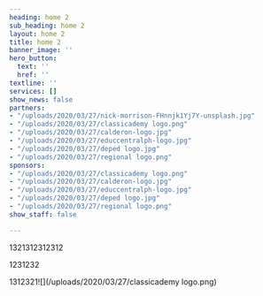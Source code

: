 ```yaml
---
heading: home 2
sub_heading: home 2
layout: home 2
title: home 2
banner_image: ''
hero_button:
  text: ''
  href: ''
textline: ''
services: []
show_news: false
partners:
- "/uploads/2020/03/27/nick-morrison-FHnnjk1Yj7Y-unsplash.jpg"
- "/uploads/2020/03/27/classicademy logo.png"
- "/uploads/2020/03/27/calderon-logo.jpg"
- "/uploads/2020/03/27/educcentralph-logo.jpg"
- "/uploads/2020/03/27/deped logo.jpg"
- "/uploads/2020/03/27/regional logo.png"
sponsors:
- "/uploads/2020/03/27/classicademy logo.png"
- "/uploads/2020/03/27/calderon-logo.jpg"
- "/uploads/2020/03/27/educcentralph-logo.jpg"
- "/uploads/2020/03/27/deped logo.jpg"
- "/uploads/2020/03/27/regional logo.png"
show_staff: false

---
```

1321312312312

1231232

1312321![](/uploads/2020/03/27/classicademy logo.png)